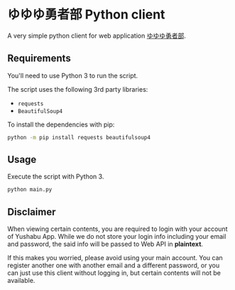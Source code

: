 # ゆゆゆ勇者部 Python client

A very simple python client for web application [ゆゆゆ勇者部](https://yuyuyu.c-rayon.app/).

## Requirements

You'll need to use Python 3 to run the script.

The script uses the following 3rd party libraries:
 * `requests`
 * `BeautifulSoup4`

To install the dependencies with pip:

```sh
python -m pip install requests beautifulsoup4
```

## Usage

Execute the script with Python 3.

```sh
python main.py
```

## Disclaimer

When viewing certain contents, you are required to login with your account of Yushabu App.
While we do not store your login info including your email and password, the said info will 
be passed to Web API in **plaintext**.

If this makes you worried, please avoid using your main account. You can register another 
one with another email and a different password, or you can just use this client without
logging in, but certain contents will not be available.
